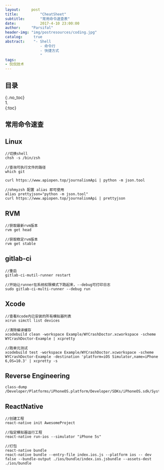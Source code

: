 ```yaml
---
layout:		post
title:			"CheatSheet"
subtitle:		"常用命令速查表"
date:			2017-4-10 23:00:00
author:		"Parsifal"
header-img:	"img/postresources/coding.jpg"
catalog:     true
abstract:    "- Shell
				- 命令行
				- 快捷方式   
				"
tags:
- 侃侃技术
---
```

## 目录    
{:.no_toc}    
1.    
{:toc}

## 常用命令速查
## Linux
```shell
//切换shell
chsh -s /bin/zsh

//查询可执行文件的路径
which git
```

```shell
curl https://www.apiopen.top/journalismApi | python -m json.tool

//ohmyzsh 配置 alias 即可使用
alias prettyjson="python -m json.tool"
curl https://www.apiopen.top/journalismApi | prettyjson
```
## RVM
```shell
//获取最新rvm版本
rvm get head

//获取稳定rvm版本
rvm get stable
```

## gitlab-ci
```shell
//重启
gitlab-ci-mutil-runner restart

//开始让runner在系统权限模式下跑起来，--debug可打印日志
sudo gitlab-ci-multi-runner --debug run

```

## Xcode
```shell
//查看Xcode内已安装的所有模拟器列表
xcrun simctl list devices

//清除编译缓存
xcodebuild clean -workspace Example/WYCrashDoctor.xcworkspace -scheme WYCrashDoctor-Example | xcpretty

//跑单元测试
xcodebuild test -workspace Example/WYCrashDoctor.xcworkspace -scheme WYCrashDoctor-Example -destination 'platform=iOS Simulator,name=iPhone 6,OS=10.3' | xcpretty -s
```

## Reverse Engineering
```shell
class-dump /Developer/Platforms/iPhoneOS.platform/Developer/SDKs/iPhoneOS.sdk/System/Library/Frameworks/UIKit.framework
```

## ReactNative
```shell
//创建工程
react-native init AwesomeProject

//指定模拟器运行工程
react-native run-ios --simulator "iPhone 5s"

//打包
react-native bundle
react-native bundle --entry-file index.ios.js --platform ios -- dev false --bundle-output ./ios/bundle/index.ios.jsbundle --assets-dest ./ios/bundle

```
